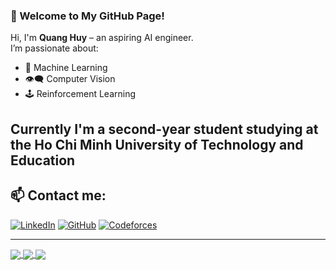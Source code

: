 ### 👋 Welcome to My GitHub Page!

Hi, I'm **Quang Huy** – an aspiring AI engineer.  
I’m passionate about:
- 🧠 Machine Learning
- 👁️‍🗨️ Computer Vision
- 🕹️ Reinforcement Learning

Currently I'm a second-year student studying at the Ho Chi Minh University of Technology and Education
---

## 📫 Contact me:

[![LinkedIn](https://i.stack.imgur.com/gVE0j.png)](https://www.linkedin.com/in/quang-huy-nghiem-46ab86336/)
[![GitHub](https://i.stack.imgur.com/tskMh.png)](https://github.com/HuyinCP)
[![Codeforces](https://img.shields.io/badge/Codeforces-orange?style=flat-square&logo=codeforces)](https://codeforces.com/profile/Huy_inIT)

---


<a href="https://github.com/HuyinCP/AI_projectGame">
  <!-- Change the github-readme-stats.anuraghazra1.vercel.app to github-readme-stats.vercel.app  -->
  <img align="center" src="https://github-readme-stats.anuraghazra1.vercel.app/api/pin/?username=HuyinCP&repo=AI_projectGame&theme=tokyonight" />
</a>

<a href="https://github.com/HuyinCP/8-Puzzle-AI-solver-">
  <img align="center" src="https://github-readme-stats.anuraghazra1.vercel.app/api/pin/?username=HuyinCP&repo=8-Puzzle-AI-solver-&theme=tokyonight" />
</a>

<a href="https://github.com/HuyinCP/Competitive-programming">
  <img align="center" src="https://github-readme-stats.anuraghazra1.vercel.app/api/pin/?username=HuyinCP&repo=Competitive-programming&theme=tokyonight" />
</a>

